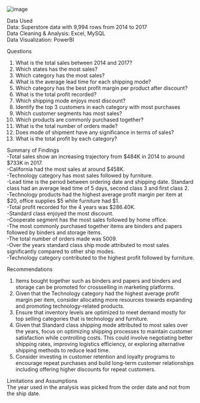 ![image](https://github.com/StanleyMuhia/Superstore-Dashboard-MySQL-PowerBI/assets/158383647/93b9b259-e486-4c06-b7df-6d11fdca3705)

Data Used   
Data: Superstore data with 9,994 rows from 2014 to 2017  
Data Cleaning & Analysis: Excel, MySQL  
Data Visualization: PowerBI  
  
Questions  
1. What is the total sales between 2014 and 2017?
2. Which states has the most sales?
3. Which category has the most sales?
4. What is the average lead time for each shipping mode?
5. Which category has the best profit margin per product after discount?
6. What is the total profit recorded?
7. Which shipping mode enjoys most discount?
8. Identify the top 3 customers in each category with most purchases
9. Which customer segments has most sales?
10. Which products are commonly purchased together?
11. What is the total number of orders made?
12. Does mode of shipment have any significance in terms of sales?
13. What is the total profit by each category?

Summary of Findings  
-Total sales show an increasing trajectory from $484K in 2014 to around $733K in 2017.  
-California had the most sales at around $458K.  
-Technology category has most sales followed by furniture.  
-Lead time is the period between ordering date and shipping date. Standard class had an average lead time of 5 days, second class 3 and first class 2.  
-Technology products had the highest average profit margin per item at $20, office supplies $5 while furniture had $1.  
-Total profit recorded for the 4 years was $286.40K.  
-Standard class enjoyed the most discount.  
-Cooperate segment has the most sales followed by home office.  
-The most commonly purchased together items are binders and papers followed by binders and storage items.  
-The total number of orders made was 5009.  
-Over the years standard class ship mode attributed to most sales significantly compared to other ship modes.  
-Technology category contributed to the highest profit followed by furniture.  

Recommendations  
1. Items bought together such as binders and papers and binders and storage can be promoted for crossselling in marketing platforms.  
2. Given that the Technology category had the highest average profit margin per item, consider allocating more resources towards expanding and promoting technology-related products.  
3. Ensure that inventory levels are optimized to meet demand mostly for top selling categories that is technology and furniture.
4. Given that Standard class shipping mode attributed to most sales over the years, focus on optimizing shipping processes to maintain customer satisfaction while controlling costs. This could involve negotiating better shipping rates, improving logistics efficiency, or exploring alternative shipping methods to reduce lead time.
5. Consider investing in customer retention and loyalty programs to encourage repeat purchases and build long-term customer relationships including offering higher discounts for repeat customers.

Limitations and Assumptions  
The year used in the analysis was picked from the order date and not from the ship date.
